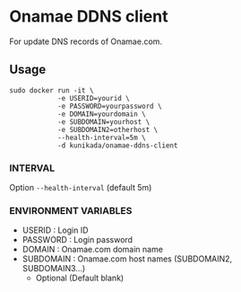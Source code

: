 # Onamae DDNS client

For update DNS records of Onamae.com.

## Usage

    sudo docker run -it \
                -e USERID=yourid \
                -e PASSWORD=yourpassword \
                -e DOMAIN=yourdomain \
                -e SUBDOMAIN=yourhost \
                -e SUBDOMAIN2=otherhost \
                --health-interval=5m \
                -d kunikada/onamae-ddns-client

### INTERVAL

Option `--health-interval` (default 5m)

### ENVIRONMENT VARIABLES

 * USERID : Login ID
 * PASSWORD : Login password
 * DOMAIN : Onamae.com domain name
 * SUBDOMAIN : Onamae.com host names (SUBDOMAIN2, SUBDOMAIN3...)
   * Optional (Default blank)
